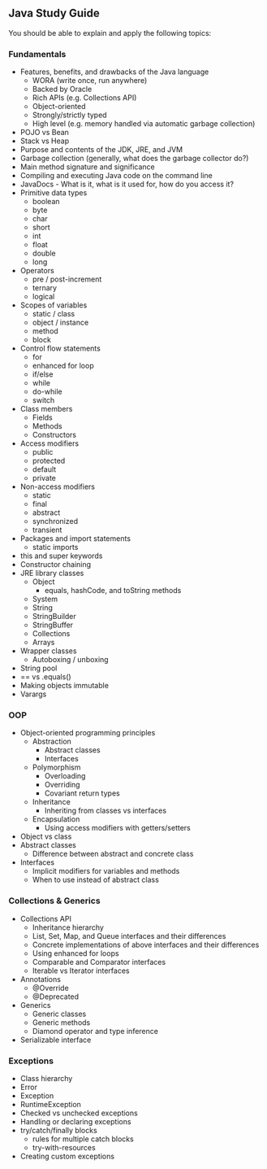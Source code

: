 ## Java Study Guide

You should be able to explain and apply the following topics:

### Fundamentals
- Features, benefits, and drawbacks of the Java language
  - WORA (write once, run anywhere)
  - Backed by Oracle
  - Rich APIs (e.g. Collections API)
  - Object-oriented
  - Strongly/strictly typed
  - High level (e.g. memory handled via automatic garbage collection)
- POJO vs Bean
- Stack vs Heap
- Purpose and contents of the JDK, JRE, and JVM
- Garbage collection (generally, what does the garbage collector do?)
- Main method signature and significance
- Compiling and executing Java code on the command line
- JavaDocs - What is it, what is it used for, how do you access it?
- Primitive data types
  - boolean
  - byte
  - char
  - short
  - int
  - float
  - double
  - long
- Operators
  - pre / post-increment
  - ternary
  - logical
- Scopes of variables
  - static / class
  - object / instance
  - method
  - block
- Control flow statements
  - for
  - enhanced for loop
  - if/else 
  - while
  - do-while
  - switch
- Class members
  - Fields
  - Methods
  - Constructors
- Access modifiers
  - public
  - protected
  - default
  - private
- Non-access modifiers
  - static
  - final
  - abstract
  - synchronized
  - transient
- Packages and import statements
  - static imports
- this and super keywords
- Constructor chaining
- JRE library classes
  - Object
    - equals, hashCode, and toString methods
  - System
  - String
  - StringBuilder
  - StringBuffer
  - Collections
  - Arrays
- Wrapper classes
  - Autoboxing / unboxing
- String pool
- == vs .equals()
- Making objects immutable
- Varargs

### OOP
- Object-oriented programming principles
  - Abstraction
    - Abstract classes
    - Interfaces
  - Polymorphism
    - Overloading
    - Overriding
    - Covariant return types
  - Inheritance
    - Inheriting from classes vs interfaces
  - Encapsulation
    - Using access modifiers with getters/setters
- Object vs class
- Abstract classes
  - Difference between abstract and concrete class
- Interfaces
  - Implicit modifiers for variables and methods
  - When to use instead of abstract class

### Collections & Generics
- Collections API
  - Inheritance hierarchy
  - List, Set, Map, and Queue interfaces and their differences
  - Concrete implementations of above interfaces and their differences
  - Using enhanced for loops
  - Comparable and Comparator interfaces
  - Iterable vs Iterator interfaces
- Annotations
  - @Override
  - @Deprecated
- Generics
  - Generic classes
  - Generic methods
  - Diamond operator and type inference
- Serializable interface

### Exceptions
- Class hierarchy
- Error
- Exception
- RuntimeException
- Checked vs unchecked exceptions
- Handling or declaring exceptions
- try/catch/finally blocks
  - rules for multiple catch blocks
  - try-with-resources
- Creating custom exceptions
